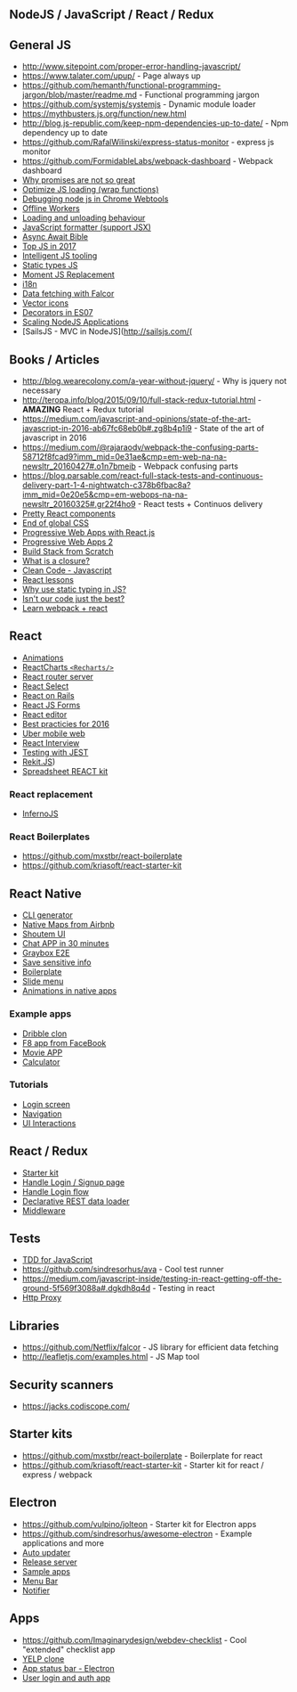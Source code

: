## NodeJS / JavaScript / React / Redux

## General JS

* http://www.sitepoint.com/proper-error-handling-javascript/
* https://www.talater.com/upup/ - Page always up
* https://github.com/hemanth/functional-programming-jargon/blob/master/readme.md - Functional programming jargon
* https://github.com/systemjs/systemjs - Dynamic module loader
* https://mythbusters.js.org/function/new.html
* http://blog.js-republic.com/keep-npm-dependencies-up-to-date/ - Npm dependency up to date
* https://github.com/RafalWilinski/express-status-monitor - express js monitor
* https://github.com/FormidableLabs/webpack-dashboard - Webpack dashboard
* [Why promises are not so great](https://medium.com/@ejpbruel/how-to-break-your-promises-or-why-promises-are-not-so-great-b6a68adc2163#.z2mvzn51e)
* [Optimize JS loading (wrap functions)](https://github.com/nolanlawson/optimize-js)
* [Debugging node js in Chrome Webtools](https://blog.hospodarets.com/nodejs-debugging-in-chrome-devtools)
* [Offline Workers](https://madebymike.com.au//writing/service-workers/)
* [Loading and unloading behaviour](http://conditionerjs.com/)
* [JavaScript formatter (support JSX)](https://github.com/jlongster/prettier)
* [Async Await Bible](https://medium.com/@peterchang_82818/asycn-await-bible-sequential-parallel-and-nest-4d1db7b8b95c#.hli2irs37)
* [Top JS in 2017](https://medium.com/javascript-scene/top-javascript-frameworks-topics-to-learn-in-2017-700a397b711#.41ytrx5zx)
* [Intelligent JS tooling](https://ternjs.net/)
* [Static types JS](https://flowtype.org/)
* [Moment JS Replacement](https://date-fns.org/)
* [i18n](http://i18next.com/translate/)
* [Data fetching with Falcor](https://netflix.github.io/falcor/)
* [Vector icons](https://github.com/exponent/vector-icons)
* [Decorators in ES07](https://medium.com/google-developers/exploring-es7-decorators-76ecb65fb841#.msdnzoghu)
* [Scaling NodeJS Applications](https://medium.freecodecamp.org/scaling-node-js-applications-8492bd8afadc)
* [SailsJS - MVC in NodeJS](http://sailsjs.com/(

## Books / Articles

* http://blog.wearecolony.com/a-year-without-jquery/ - Why is jquery not necessary
* http://teropa.info/blog/2015/09/10/full-stack-redux-tutorial.html - **AMAZING** React + Redux tutorial
* https://medium.com/javascript-and-opinions/state-of-the-art-javascript-in-2016-ab67fc68eb0b#.zg8b4p1i9 - State of the art of javascript in 2016
* https://medium.com/@rajaraodv/webpack-the-confusing-parts-58712f8fcad9?imm_mid=0e31ae&cmp=em-web-na-na-newsltr_20160427#.o1n7bmeib - Webpack confusing parts
* https://blog.parsable.com/react-full-stack-tests-and-continuous-delivery-part-1-4-nightwatch-c378b6fbac8a?imm_mid=0e20e5&cmp=em-webops-na-na-newsltr_20160325#.gr22f4ho9 - React tests + Continuos delivery
* [Pretty React components](https://medium.com/walmartlabs/make-your-react-components-pretty-a1ae4ec0f56e#.vdcb4ecas)
* [End of global CSS](https://medium.com/seek-developers/the-end-of-global-css-90d2a4a06284#.neu069elv)
* [Progressive Web Apps with React.js](https://medium.com/@addyosmani/progressive-web-apps-with-react-js-part-i-introduction-50679aef2b12#.nru75qvla)
* [Progressive Web Apps 2](https://medium.com/@addyosmani/progressive-web-apps-with-react-js-part-2-page-load-performance-33b932d97cf2#.pax0d2boz)
* [Build Stack from Scratch](https://github.com/verekia/js-stack-from-scratch)
* [What is a closure?](https://medium.com/javascript-scene/master-the-javascript-interview-what-is-a-closure-b2f0d2152b36#.dtz6ub3w3)
* [Clean Code - Javascript](https://github.com/ryanmcdermott/clean-code-javascript)
* [React lessons](https://egghead.io/technologies/react)
* [Why use static typing in JS?](https://dev.to/iampeekay/why-use-static-types-in-javascript-part-1)
* [Isn't our code just the best?](https://medium.com/bumpers/isnt-our-code-just-the-best-f028a78f33a9#.9kckcl4k6)
* [Learn webpack + react](https://survivejs.com/)


## React

* [Animations](https://github.com/FormidableLabs/react-animations)
* [ReactCharts `<Recharts/>`](http://recharts.org/api/#AreaChart)
* [React router server](https://github.com/gabrielbull/react-router-server)
* [React Select](https://jedwatson.github.io/react-select/)
* [React on Rails](https://product.reverb.com/react-on-rails-9936283aea07#.y8nh602hz)
* [React JS Forms](http://lorenstewart.me/2016/10/31/react-js-forms-controlled-components/)
* [React editor](https://facebook.github.io/draft-js/)
* [Best practicies for 2016](https://blog.risingstack.com/react-js-best-practices-for-2016/)
* [Uber mobile web](https://github.com/narendrashetty/uber-mobile-web)
* [React Interview](https://tylermcginnis.com/react-interview-questions/)
* [Testing with JEST](https://auth0.com/blog/testing-react-applications-with-jest/)
* [Rekit.JS](http://rekit.js.org/))
* [Spreadsheet REACT kit](https://github.com/denisraslov/react-spreadsheet-grid)

### React replacement

* [InfernoJS](https://www.infernojs.org/)

### React Boilerplates

* https://github.com/mxstbr/react-boilerplate
* https://github.com/kriasoft/react-starter-kit

## React Native

* [CLI generator](https://github.com/infinitered/ignite)
* [Native Maps from Airbnb](https://github.com/airbnb/react-native-maps)
* [Shoutem UI](https://shoutem.github.io/)
* [Chat APP in 30 minutes](https://www.youtube.com/watch?v=VTnFDc3IFag)
* [Graybox E2E](https://github.com/wix/detox)
* [Save sensitive info](https://github.com/classapp/react-native-sensitive-info)
* [Boilerplate](https://github.com/bartonhammond/snowflake)
* [Slide menu](https://github.com/react-native-community/react-native-side-menu)
* [Animations in native apps](https://medium.com/airbnb-engineering/introducing-lottie-4ff4a0afac0e#.47m1i4psi)

### Example apps

* [Dribble clon](https://github.com/catalinmiron/react-native-dribbble-app)
* [F8 app from FaceBook](https://github.com/fbsamples/f8app)
* [Movie APP](https://github.com/JuneDomingo/movieapp)
* [Calculator](https://github.com/benoitvallon/react-native-nw-react-calculator)

### Tutorials

* [Login screen](https://www.youtube.com/watch?v=1xu1eeRCPEk)
* [Navigation](https://hackernoon.com/getting-started-with-react-navigation-the-navigation-solution-for-react-native-ea3f4bd786a4)
* [UI Interactions](https://hackernoon.com/moving-beyond-animations-to-user-interactions-at-60-fps-in-react-native-b6b1fa0ba525)

## React / Redux

* [Starter kit](https://github.com/davezuko/react-redux-starter-kit)
* [Handle Login / Signup page](https://github.com/reactjs/redux/issues/297)
* [Handle Login flow](https://github.com/mxstbr/login-flow/blob/master/js/actions/AppActions.js)
* [Declarative REST data loader](https://tonyhb.github.io/tectonic/)
* [Middleware](https://www.codementor.io/vkarpov/beginner-s-guide-to-redux-middleware-du107uyud)

## Tests

* [TDD for JavaScript](http://jrsinclair.com/articles/2016/one-weird-trick-that-will-change-the-way-you-code-forever-javascript-tdd/)
* https://github.com/sindresorhus/ava - Cool test runner
* https://medium.com/javascript-inside/testing-in-react-getting-off-the-ground-5f569f3088a#.dgkdh8q4d - Testing in react
* [Http Proxy](https://github.com/nodejitsu/node-http-proxy)

## Libraries

* https://github.com/Netflix/falcor - JS library for efficient data fetching
* http://leafletjs.com/examples.html - JS Map tool

## Security scanners

* https://jacks.codiscope.com/

## Starter kits

* https://github.com/mxstbr/react-boilerplate - Boilerplate for react
* https://github.com/kriasoft/react-starter-kit - Starter kit for react / express / webpack

## Electron

* https://github.com/vulpino/jolteon - Starter kit for Electron apps
* https://github.com/sindresorhus/awesome-electron - Example applications and more
* [Auto updater](https://github.com/electron/electron/blob/master/docs/api/auto-updater.md)
* [Release server](https://github.com/ArekSredzki/electron-release-server)
* [Sample apps](https://github.com/hokein/electron-sample-apps)
* [Menu Bar](https://github.com/maxogden/menubar)
* [Notifier](https://github.com/mikaelbr/node-notifier)

## Apps

* https://github.com/Imaginarydesign/webdev-checklist - Cool "extended" checklist app
* [YELP clone](https://www.fullstackreact.com/articles/react-tutorial-cloning-yelp/)
* [App status bar - Electron](https://github.com/ningt/iStats)
* [User login and auth app](https://www.sitepoint.com/tutorial-build-a-react-js-application-with-user-login-and-authentication/)
